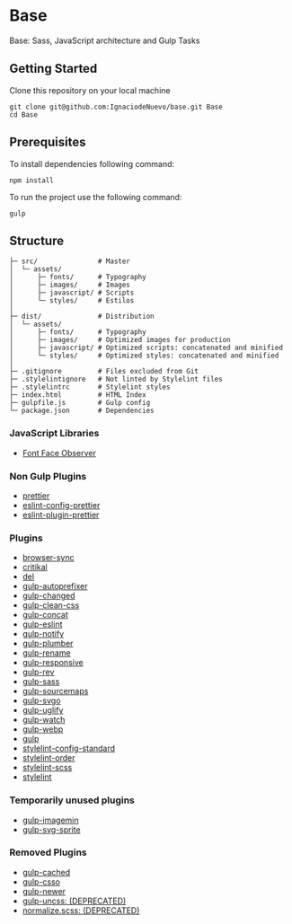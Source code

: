 # Base

Base: Sass, JavaScript architecture and Gulp Tasks

## Getting Started

Clone this repository on your local machine

```
git clone git@github.com:IgnaciodeNuevo/base.git Base
cd Base
```

## Prerequisites

To install dependencies following command:

```
npm install
```

To run the project use the following command:

```
gulp
```

## Structure

```
├─ src/               # Master
│  └─ assets/
│      ├─ fonts/      # Typography
│      ├─ images/     # Images
│      ├─ javascript/ # Scripts
│      └─ styles/     # Estilos
│
├─ dist/              # Distribution
│  └─ assets/
│      ├─ fonts/      # Typography
│      ├─ images/     # Optimized images for production
│      ├─ javascript/ # Optimized scripts: concatenated and minified
│      └─ styles/     # Optimized styles: concatenated and minified
│
├─ .gitignore         # Files excluded from Git
├─ .stylelintignore   # Not linted by Stylelint files
├─ .stylelintrc       # Stylelint styles
├─ index.html         # HTML Index
├─ gulpfile.js        # Gulp config
└─ package.json       # Dependencies
```

### JavaScript Libraries

-   [Font Face Observer](https://fontfaceobserver.com/)

### Non Gulp Plugins

-   [prettier](https://github.com/prettier/prettier)
-   [eslint-config-prettier](https://github.com/prettier/eslint-config-prettier)
-   [eslint-plugin-prettier](https://github.com/prettier/eslint-plugin-prettier)

### Plugins

-   [browser-sync](https://github.com/BrowserSync/browser-sync)
-   [critikal](https://github.com/addyosmani/critical)
-   [del](https://github.com/sindresorhus/del)
-   [gulp-autoprefixer](https://github.com/gulp-community/gulp-cached)
-   [gulp-changed](https://github.com/sindresorhus/gulp-changed)
-   [gulp-clean-css](https://github.com/scniro/gulp-clean-css)
-   [gulp-concat](https://github.com/gulp-community/gulp-concat)
-   [gulp-eslint](https://github.com/adametry/gulp-eslint)
-   [gulp-notify](https://github.com/mikaelbr/gulp-notify)
-   [gulp-plumber](https://github.com/floatdrop/gulp-plumber)
-   [gulp-rename](https://github.com/hparra/gulp-rename)
-   [gulp-responsive](https://github.com/mahnunchik/gulp-responsive)
-   [gulp-rev](https://github.com/sindresorhus/gulp-rev)
-   [gulp-sass](https://github.com/dlmanning/gulp-sass)
-   [gulp-sourcemaps](https://github.com/gulp-sourcemaps/gulp-sourcemaps)
-   [gulp-svgo](https://github.com/ben-eb/gulp-svgmin)
-   [gulp-uglify](https://github.com/terinjokes/gulp-uglify)
-   [gulp-watch](https://github.com/floatdrop/gulp-watch)
-   [gulp-webp](https://github.com/sindresorhus/gulp-webp)
-   [gulp](https://github.com/gulpjs/gulp)
-   [stylelint-config-standard](https://github.com/stylelint/stylelint-config-standard)
-   [stylelint-order](https://github.com/hudochenkov/stylelint-order)
-   [stylelint-scss](https://github.com/kristerkari/stylelint-scss)
-   [stylelint](https://github.com/stylelint/stylelint)

### Temporarily unused plugins

-   [gulp-imagemin](https://github.com/sindresorhus/gulp-imagemin)
-   [gulp-svg-sprite](https://github.com/jkphl/gulp-svg-sprite)

### Removed Plugins

-   [gulp-cached](https://github.com/gulp-community/gulp-cached)
-   [gulp-csso](https://github.com/ben-eb/gulp-csso)
-   [gulp-newer](https://github.com/tschaub/gulp-newer)
-   [gulp-uncss: (DEPRECATED)](https://github.com/ben-eb/gulp-uncss)
-   [normalize.scss: (DEPRECATED)](https://github.com/kristerkari/normalize.scss)
